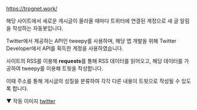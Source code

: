 https://trpgnet.work/

해당 사이트에서 새로운 게시글이 올라올 때마다 트위터에 연결된 계정으로 새 글 알림을 작성하는 자동봇입니다.

Twitter에서 제공하는 API인 tweepy를 사용하며, 해당 앱 개발을 위해 Twitter Developer에서 API를 획득한 계정을 사용하였습니다.

사이트의 RSS를 이용해 **requests**를 통해 RSS 데이터를 읽어오고, 해당 데이터를 가공하여 tweepy를 이용해 트윗을 작성합니다.

이때 주소를 통해 게시글의 성질을 분류하여 각각 다른 내용이 트윗으로 작성될 수 있도록 합니다.

▼ 작동 이미지
[twitter](./twitter.png)
